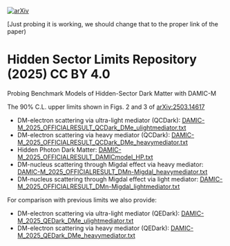 [![arXiv](https://img.shields.io/badge/arXiv-2503.14617-b31b1b.svg)](https://arxiv.org/abs/2503.14617)

[Just probing it is working, we should change that to the proper link of the paper)

# Hidden Sector Limits Repository (2025) CC BY 4.0
Probing Benchmark Models of Hidden-Sector Dark Matter with DAMIC-M

The 90% C.L. upper limits shown in Figs. 2 and 3 of [arXiv:2503.14617](https://arxiv.org/abs/2503.14617)

* DM-electron scattering via ultra-light mediator (QCDark): [DAMIC-M_2025_OFFICIALRESULT_QCDark_DMe_ulightmediator.txt](limits_release/DAMIC-M_2025_OFFICIALRESULT_QCDark_DMe_ulightmediator.txt)
* DM-electron scattering via heavy mediator (QCDark): [DAMIC-M_2025_OFFICIALRESULT_QCDark_DMe_heavymediator.txt](limits_release/DAMIC-M_2025_OFFICIALRESULT_QCDark_DMe_heavymediator.txt)
* Hidden Photon Dark Matter: [DAMIC-M_2025_OFFICIALRESULT_DAMICmodel_HP.txt](limits_release/DAMIC-M_2025_OFFICIALRESULT_DAMICmodel_HP.txt)
* DM-nucleus scattering through Migdal effect via heavy mediator: [DAMIC-M_2025_OFFICIALRESULT_DMn-Migdal_heavymediator.txt](limits_release/DAMIC-M_2025_OFFICIALRESULT_DMn-Migdal_heavymediator.txt)
* DM-nucleus scattering through Migdal effect via light mediator: [DAMIC-M_2025_OFFICIALRESULT_DMn-Migdal_lightmediator.txt](limits_release/DAMIC-M_2025_OFFICIALRESULT_DMn-Migdal_lightmediator.txt)

For comparison with previous limits we also provide:
* DM-electron scattering via ultra-light mediator (QEDark): [DAMIC-M_2025_QEDark_DMe_ulightmediator.txt](limits_release/DAMIC-M_2025_QEDark_DMe_ulightmediator.txt)
* DM-electron scattering via heavy mediator (QEDark): [DAMIC-M_2025_QEDark_DMe_heavymediator.txt](limits_release/DAMIC-M_2025_QEDark_DMe_heavymediator.txt)



